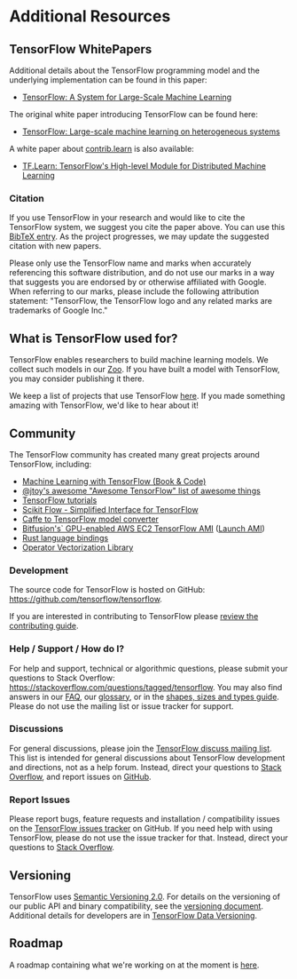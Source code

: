# Additional Resources

## TensorFlow WhitePapers

Additional details about the TensorFlow programming model and the underlying
implementation can be found in this paper:

* [TensorFlow: A System for Large-Scale Machine Learning](https://www.usenix.org/conference/osdi16/technical-sessions/presentation/abadi)

The original white paper introducing TensorFlow can be found here:

* [TensorFlow: Large-scale machine learning on heterogeneous systems](http://download.tensorflow.org/paper/whitepaper2015.pdf)

A white paper about
[contrib.learn](https://www.tensorflow.org/tutorials/tflearn/) is also
available:

* [TF.Learn: TensorFlow's High-level Module for Distributed Machine Learning](https://arxiv.org/abs/1612.04251)

### Citation

If you use TensorFlow in your research and would like to cite the TensorFlow
system, we suggest you cite the paper above.
You can use this [BibTeX entry](bib.md).  As the project progresses, we
may update the suggested citation with new papers.

Please only use the TensorFlow name and marks when accurately referencing this
software distribution, and do not use our marks in a way that suggests you are
endorsed by or otherwise affiliated with Google. When referring to our marks,
please include the following attribution statement: "TensorFlow, the TensorFlow
logo and any related marks are trademarks of Google Inc."

## What is TensorFlow used for?

TensorFlow enables researchers to build machine learning models. We collect such
models in our [Zoo](https://github.com/tensorflow/models). If you have built a 
model with TensorFlow, you may consider publishing it there.

We keep a list of projects that use TensorFlow [here](uses.md). If you made
something amazing with TensorFlow, we'd like to hear about it!

## Community

The TensorFlow community has created many great projects around TensorFlow, including:

* [Machine Learning with TensorFlow (Book & Code)](http://tensorflowbook.com)
* [@jtoy's awesome "Awesome TensorFlow" list of awesome things](https://github.com/jtoy/awesome-tensorflow)
* [TensorFlow tutorials](https://github.com/pkmital/tensorflow_tutorials)
* [Scikit Flow - Simplified Interface for TensorFlow](https://github.com/tensorflow/tensorflow/tree/master/tensorflow/contrib/learn/python/learn)
* [Caffe to TensorFlow model converter](https://github.com/ethereon/caffe-tensorflow)
* [Bitfusion's` GPU-enabled AWS EC2 TensorFlow AMI](https://github.com/bitfusionio/amis/tree/master/awsmrkt-bfboost-ubuntu14-cuda75-tensorflow) ([Launch AMI](https://aws.amazon.com/marketplace/pp/B01EYKBEQ0))
* [Rust language bindings](https://github.com/google/tensorflow-rust)
* [Operator Vectorization Library](https://github.com/opveclib/opveclib)

### Development

The source code for TensorFlow is hosted on GitHub:
<https://github.com/tensorflow/tensorflow>.

If you are interested in contributing to TensorFlow please
[review the contributing guide](
https://github.com/tensorflow/tensorflow/blob/master/CONTRIBUTING.md).

### Help / Support / How do I?

For help and support, technical or algorithmic questions, please submit
your questions to Stack Overflow:
<https://stackoverflow.com/questions/tagged/tensorflow>.
You may also find answers in our [FAQ](faq.md), our [glossary](glossary.md), or
in the [shapes, sizes and types guide](dims_types.md). Please do not use the
mailing list or issue tracker for support.

### Discussions

For general discussions, please join the [TensorFlow discuss mailing list](
https://groups.google.com/a/tensorflow.org/d/forum/discuss).
This list is intended for general discussions about TensorFlow development and
directions, not as a help forum. Instead, direct your questions to
[Stack Overflow](https://stackoverflow.com/questions/tagged/tensorflow), and
report issues on [GitHub](https://github.com/tensorflow/tensorflow/issues).

### Report Issues

Please report bugs, feature requests and installation / compatibility issues on
the [TensorFlow issues tracker](
https://github.com/tensorflow/tensorflow/issues) on GitHub.
If you need help with using TensorFlow, please do not use the issue
tracker for that. Instead, direct your questions to
[Stack Overflow](https://stackoverflow.com/questions/tagged/tensorflow).

## Versioning

TensorFlow uses [Semantic Versioning 2.0](http://semver.org).  For details on
the versioning of our public API and binary compatibility, see the [versioning
document](versions.md).  Additional details for developers are in [TensorFlow
Data Versioning](data_versions.md).

## Roadmap

A roadmap containing what we're working on at the moment is [here](roadmap.md).

